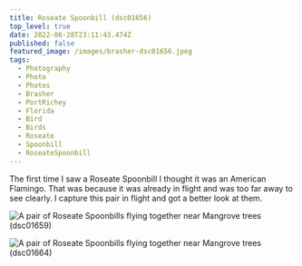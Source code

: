 ```yaml
---
title: Roseate Spoonbill (dsc01656)
top_level: true
date: 2022-06-28T23:11:43.474Z
published: false
featured_image: /images/brasher-dsc01656.jpeg
tags:
  - Photography
  - Photo
  - Photos
  - Brasher
  - PortRichey
  - Florida
  - Bird
  - Birds
  - Roseate
  - Spoonbill
  - RoseateSpoonbill
---
```

The first time I saw a Roseate Spoonbill I thought it was an American Flamingo. That was because it was already in flight and was too far away to see clearly. I capture this pair in flight and got a better look at them.

![A pair of Roseate Spoonbills flying together near Mangrove trees (dsc01659)](/images/brasher-dsc01659.jpeg "A pair of Roseate Spoonbills flying together near Mangrove trees (dsc01659)")

![A pair of Roseate Spoonbills flying together near Mangrove trees (dsc01664)](/images/brasher-dsc01664.jpeg "A pair of Roseate Spoonbills flying together near Mangrove trees (dsc01664)")